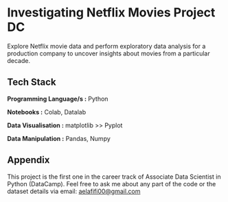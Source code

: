 
# Investigating Netflix Movies Project DC


Explore Netflix movie data and perform exploratory data analysis for a production company to uncover insights about movies from a particular decade.



## Tech Stack

**Programming Language/s :** Python

**Notebooks :** Colab, Datalab

**Data Visualisation :** matplotlib >> Pyplot

**Data Manipulation :** Pandas, Numpy


## Appendix
This project is the first one in the career track of Associate Data Scientist in Python (DataCamp).
Feel free to ask me about any part of the code or the dataset details via email: aelafifi00@gmail.com
